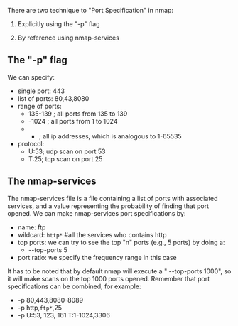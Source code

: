 
There are two technique to "Port Specification" in nmap:

1. Explicitly using the "-p" flag

2. By reference using nmap-services

## The "-p" flag

We can specify:

* single port: 443
* list of ports: 80,43,8080
* range of ports:
    * 135-139 ;  all ports from 135 to 139
    * -1024 ;  all ports from 1 to 1024
    * - ; all ip addresses, which is analogous to 1-65535
* protocol:
  * U:53; udp scan on port 53
  * T:25; tcp scan on port 25


## The nmap-services

The nmap-services file is a file containing a list of ports with
associated services, and a value representing the probability of
finding that port opened. We can make nmap-services port
specifications by:

* name: ftp
* wildcard: `http*` #all the services who contains http
* top ports: we can try to see the top "n" ports (e.g., 5 ports) by doing a:
  * --top-ports 5
* port ratio: we specify the frequency range in this case

It has to be noted that by default nmap will execute a " --top-ports 1000",
so it will make scans on the top 1000 ports opened.
Remember that port specifications can be combined, for example:

* -p 80,443,8080-8089
* -p http,`ftp*`,25
* -p U:53, 123, 161 T:1-1024,3306


